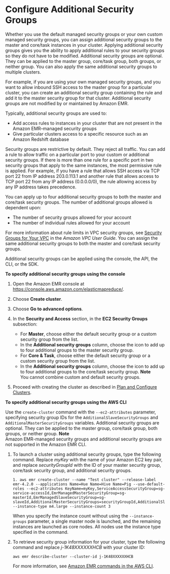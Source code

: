 # Configure Additional Security Groups<a name="emr-additional-sec-groups"></a>

Whether you use the default managed security groups or your own custom managed security groups, you can assign additional security groups to the master and core/task instances in your cluster\. Applying additional security groups gives you the ability to apply additional rules to your security groups so they do not have to be modified\. Additional security groups are optional\. They can be applied to the master group, core/task group, both groups, or neither group\. You can also apply the same additional security groups to multiple clusters\.

For example, if you are using your own managed security groups, and you want to allow inbound SSH access to the master group for a particular cluster, you can create an additional security group containing the rule and add it to the master security group for that cluster\. Additional security groups are not modified by or maintained by Amazon EMR\. 

Typically, additional security groups are used to: 
+ Add access rules to instances in your cluster that are not present in the Amazon EMR–managed security groups
+ Give particular clusters access to a specific resource such as an Amazon Redshift database

Security groups are restrictive by default\. They reject all traffic\. You can add a rule to allow traffic on a particular port to your custom or additional security groups\. If there is more than one rule for a specific port in two security groups that apply to the same instances, the most permissive rule is applied\. For example, if you have a rule that allows SSH access via TCP port 22 from IP address 203\.0\.113\.1 and another rule that allows access to TCP port 22 from any IP address \(0\.0\.0\.0/0\), the rule allowing access by any IP address takes precedence\. 

You can apply up to four additional security groups to both the master and core/task security groups\. The number of additional groups allowed is dependent upon:
+ The number of security groups allowed for your account
+ The number of individual rules allowed for your account

For more information about rule limits in VPC security groups, see [Security Groups for Your VPC](http://docs.aws.amazon.com/AmazonVPC/latest/UserGuide/VPC_SecurityGroups.html) in the *Amazon VPC User Guide*\. You can assign the same additional security groups to both the master and core/task security groups\.

Additional security groups can be applied using the console, the API, the CLI, or the SDK\.

**To specify additional security groups using the console**

1. Open the Amazon EMR console at [https://console\.aws\.amazon\.com/elasticmapreduce/](https://console.aws.amazon.com/elasticmapreduce/)\.

1. Choose **Create cluster**\.

1. Choose **Go to advanced options**\.

1. In the **Security and Access** section, in the **EC2 Security Groups** subsection:
   + For **Master**, choose either the default security group or a custom security group from the list\. 
   + In the **Additional security groups** column, choose the icon to add up to four additional groups to the master security group\.
   + For **Core & Task**, choose either the default security group or a custom security group from the list\. 
   + In the **Additional security groups** column, choose the icon to add up to four additional groups to the core/task security group\.
**Note**  
You cannot combine custom and default security groups\.

1. Proceed with creating the cluster as described in [Plan and Configure Clusters](emr-plan.md)\.

**To specify additional security groups using the AWS CLI**

Use the `create-cluster` command with the `--ec2-attributes` parameter, specifying security group IDs for the `AdditionalSlaveSecurityGroups` and `AdditionalMasterSecurityGroups` variables\. Additional security groups are optional\. They can be applied to the master group, core/task group, both groups, or neither group\.
**Note**  
Amazon EMR\-managed security groups and additional security groups are not supported in the Amazon EMR CLI\.

1. To launch a cluster using additional security groups, type the following command\. Replace *myKey* with the name of your Amazon EC2 key pair, and replace *securityGroupId* with the ID of your master security group, core/task security group, and additional security groups\.

   ```
   1. aws emr create-cluster --name "Test cluster" --release-label emr-4.2.0 --applications Name=Hue Name=Hive Name=Pig --use-default-roles --ec2-attributes KeyName=myKey,ServiceAccessSecurityGroup=sg-service-accessId,EmrManagedMasterSecurityGroup=sg-masterId,EmrManagedSlaveSecurityGroup=sg-slaveId,AdditionalMasterSecurityGroups=securityGroupId,AdditionalSlaveSecurityGroups=securityGroupId --instance-type m4.large --instance-count 3
   ```

   When you specify the instance count without using the `--instance-groups` parameter, a single master node is launched, and the remaining instances are launched as core nodes\. All nodes use the instance type specified in the command\.

1. To retrieve security group information for your cluster, type the following command and replace *j\-1K48XXXXXXHCB* with your cluster ID:

   ```
   aws emr describe-cluster --cluster-id j-1K48XXXXXXHCB
   ```

   For more information, see [Amazon EMR commands in the AWS CLI](http://docs.aws.amazon.com/cli/latest/reference/emr/index.html)\.